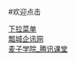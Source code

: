  #欢迎点击
<!DOCTYPE html>
<html lang="en">
  <body>
    <a href="https://zcc022345.github.io/002.html">下拉菜单</a><br>
    <a href="https://zcc022345.github.io/bootstrapProject/work5-1.html">瓢城企讯网</a><br>
    <a href="https://zcc022345.github.io/第二阶段作业/麦子学院_腾讯课堂.html">麦子学院_腾讯课堂</a><br>
  </body>
</html>
